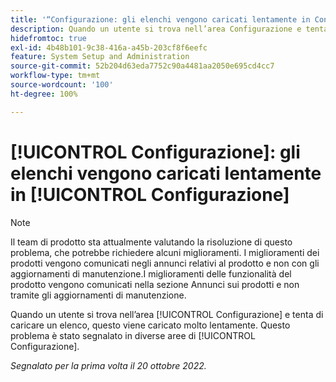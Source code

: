 ```yaml
---
title: '“Configurazione: gli elenchi vengono caricati lentamente in Configurazione”'
description: Quando un utente si trova nell’area Configurazione e tenta di caricare un elenco, questo viene caricato molto lentamente. Questo problema è stato segnalato in diverse aree di Configurazione.
hidefromtoc: true
exl-id: 4b48b101-9c38-416a-a45b-203cf8f6eefc
feature: System Setup and Administration
source-git-commit: 52b204d63eda7752c90a4481aa2050e695cd4cc7
workflow-type: tm+mt
source-wordcount: '100'
ht-degree: 100%

---
```


# [!UICONTROL Configurazione]: gli elenchi vengono caricati lentamente in [!UICONTROL Configurazione]

<!--Converted to story-->

>[!NOTE]
>
>Il team di prodotto sta attualmente valutando la risoluzione di questo problema, che potrebbe richiedere alcuni miglioramenti. I miglioramenti dei prodotti vengono comunicati negli annunci relativi al prodotto e non con gli aggiornamenti di manutenzione.I miglioramenti delle funzionalità del prodotto vengono comunicati nella sezione Annunci sui prodotti e non tramite gli aggiornamenti di manutenzione.

Quando un utente si trova nell’area [!UICONTROL Configurazione] e tenta di caricare un elenco, questo viene caricato molto lentamente. Questo problema è stato segnalato in diverse aree di [!UICONTROL Configurazione].

_Segnalato per la prima volta il 20 ottobre 2022._

